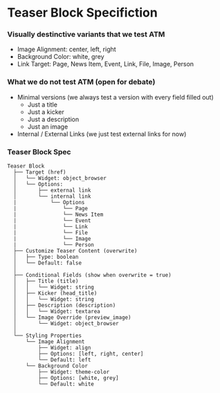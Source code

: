 # Teaser Block Specifiction

### Visually destinctive variants that we test ATM

- Image Alignment: center, left, right
- Background Color: white, grey
- Link Target: Page, News Item, Event, Link, File, Image, Person

### What we do not test ATM (open for debate)

- Minimal versions (we always test a version with every field filled out)
  - Just a title
  - Just a kicker
  - Just a description
  - Just an image
- Internal / External Links (we just test external links for now)

### Teaser Block Spec

```
Teaser Block
  ├── Target (href)
  │   └── Widget: object_browser
  │   └── Options:
  │       ├── external link
  │       └── internal link
  |           └── Options
  |               └── Page
  |               └── News Item
  |               └── Event
  |               └── Link
  |               └── File
  |               └── Image
  |               └── Person
  ├── Customize Teaser Content (overwrite)
  │   ├── Type: boolean
  │   └── Default: false
  │
  ├── Conditional Fields (show when overwrite = true)
  │   ├── Title (title)
  │   │   └── Widget: string
  │   ├── Kicker (head_title)
  │   │   └── Widget: string
  │   ├── Description (description)
  │   │   └── Widget: textarea
  │   └── Image Override (preview_image)
  │       └── Widget: object_browser
  │
  └── Styling Properties
      └── Image Alignment
          ├── Widget: align
          ├── Options: [left, right, center]
          └── Default: left
      └── Background Color
          ├── Widget: theme-color
          ├── Options: [white, grey]
          └── Default: white
```

